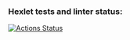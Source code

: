 ### Hexlet tests and linter status:
[![Actions Status](https://github.com/baseven/python-project-83/actions/workflows/hexlet-check.yml/badge.svg)](https://github.com/baseven/python-project-83/actions)